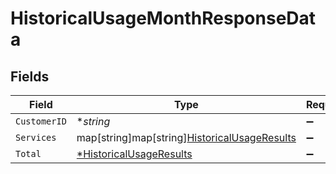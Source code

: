 # HistoricalUsageMonthResponseData


## Fields

| Field                                                                                         | Type                                                                                          | Required                                                                                      | Description                                                                                   | Example                                                                                       |
| --------------------------------------------------------------------------------------------- | --------------------------------------------------------------------------------------------- | --------------------------------------------------------------------------------------------- | --------------------------------------------------------------------------------------------- | --------------------------------------------------------------------------------------------- |
| `CustomerID`                                                                                  | **string*                                                                                     | :heavy_minus_sign:                                                                            | N/A                                                                                           | x4xCwxxJxGCx123Rx5xTx                                                                         |
| `Services`                                                                                    | map[string]map[string][HistoricalUsageResults](../../models/shared/historicalusageresults.md) | :heavy_minus_sign:                                                                            | N/A                                                                                           |                                                                                               |
| `Total`                                                                                       | [*HistoricalUsageResults](../../models/shared/historicalusageresults.md)                      | :heavy_minus_sign:                                                                            | N/A                                                                                           |                                                                                               |